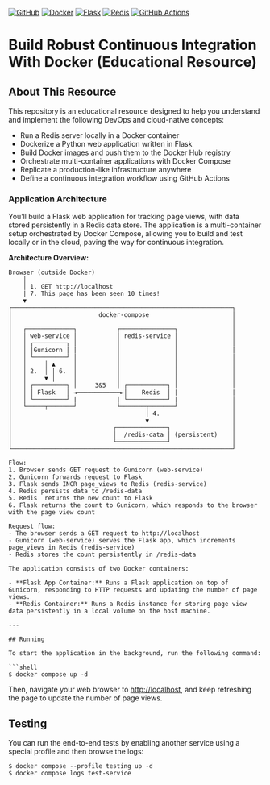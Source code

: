 

[![GitHub](https://img.shields.io/badge/GitHub-Repository-blue?logo=github)](https://github.com/BaharakQaderi/docker-continuous-integration-webapp-python)
[![Docker](https://img.shields.io/badge/Docker-Containerized-blue?logo=docker)](https://github.com/BaharakQaderi/docker-continuous-integration-webapp-python)
[![Flask](https://img.shields.io/badge/Flask-Backend-lightgrey?logo=flask)](https://github.com/BaharakQaderi/docker-continuous-integration-webapp-python)
[![Redis](https://img.shields.io/badge/Redis-Database-red?logo=redis)](https://github.com/BaharakQaderi/docker-continuous-integration-webapp-python)
[![GitHub Actions](https://img.shields.io/badge/GitHub%20Actions-CI-blue?logo=githubactions)](https://github.com/BaharakQaderi/docker-continuous-integration-webapp-python/actions)

# Build Robust Continuous Integration With Docker (Educational Resource)

## About This Resource

This repository is an educational resource designed to help you understand and implement the following DevOps and cloud-native concepts:

- Run a Redis server locally in a Docker container
- Dockerize a Python web application written in Flask
- Build Docker images and push them to the Docker Hub registry
- Orchestrate multi-container applications with Docker Compose
- Replicate a production-like infrastructure anywhere
- Define a continuous integration workflow using GitHub Actions

### Application Architecture

You’ll build a Flask web application for tracking page views, with data stored persistently in a Redis data store. The application is a multi-container setup orchestrated by Docker Compose, allowing you to build and test locally or in the cloud, paving the way for continuous integration.

**Architecture Overview:**



```
Browser (outside Docker)
    │
    │ 1. GET http://localhost
    | 7. This page has been seen 10 times!
    ▼
┌─────────────────────────────────────────────────────────────┐
│                        docker-compose                       │
│                                                             │
│   ┌─────────────┐           ┌───────────────┐               │
│   │ web-service │           │ redis-service │               │
│   │ ┌─────────┐ │           │               │               │
│   │ │Gunicorn | |           │               │               |
│   │ └─────────┘ │           │               │               │
│   │     │ ▲     │           │               │               │
│   │ 2.  │ │ 6.  │           │               │               │
│   │     ▼ │     │           │               │               │
│   │ ┌─────────┐ │     3&5   │ ┌───────────┐ │               │
│   │ │ Flask   │ ◄────────────►│    Redis  │ |               | 
│   │ └─────────┘ |           | └───────────┘ |               │
│   └─────┬───────┘           └───────┬───────┘               │
│                                     │ 4.                    │
│                                     ▼                       │
│                            ┌──────────────┐                 │
│                            │  /redis-data │ (persistent)    │
│                            └──────────────┘                 │
└─────────────────────────────────────────────────────────────┘

Flow:
1. Browser sends GET request to Gunicorn (web-service)
2. Gunicorn forwards request to Flask
3. Flask sends INCR page_views to Redis (redis-service)
4. Redis persists data to /redis-data
5. Redis  returns the new count to Flask
6. Flask returns the count to Gunicorn, which responds to the browser with the page view count

Request flow:
- The browser sends a GET request to http://localhost
- Gunicorn (web-service) serves the Flask app, which increments page_views in Redis (redis-service)
- Redis stores the count persistently in /redis-data

The application consists of two Docker containers:

- **Flask App Container:** Runs a Flask application on top of Gunicorn, responding to HTTP requests and updating the number of page views.
- **Redis Container:** Runs a Redis instance for storing page view data persistently in a local volume on the host machine.

---

## Running

To start the application in the background, run the following command:

```shell
$ docker compose up -d
```

Then, navigate your web browser to <http://localhost>, and keep refreshing the page to update the number of page views.

## Testing

You can run the end-to-end tests by enabling another service using a special profile and then browse the logs:

```shell
$ docker compose --profile testing up -d
$ docker compose logs test-service
```

